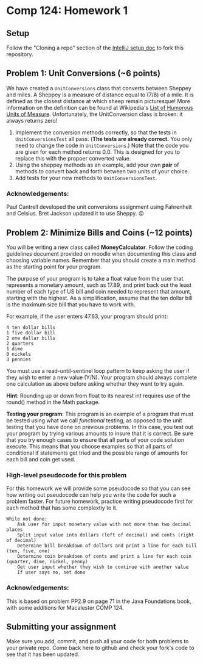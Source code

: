 # Comp 124: Homework 1

## Setup

Follow the "Cloning a repo" section of the [IntelliJ setup doc](https://docs.google.com/a/macalester.edu/document/d/15F5NFm5hoibSV9E5IDO8icvp3ddiJ4cjQ-dXgCP6S9Y/edit?usp=sharing) to fork this repository.

## Problem 1: Unit Conversions  (~6 points)


We have created a `UnitConversions` class that converts between Sheppey and miles. A Sheppey is a measure of distance equal to (7/8) of a mile. It is defined as the closest distance at which sheep remain picturesque! More information on the definition can be
  found at Wikipedia's [List of Humorous Units of Measure](https://en.wikipedia.org/wiki/List_of_humorous_units_of_measurement#Sheppey). Unfortunately, the UnitConversion class is broken: it always returns zero!

1. Implement the conversion methods correctly, so that the tests in `UnitConversionsTest` all pass.
   (**The tests are already correct.** You only need to change the code in `UnitConversions`.) 
   Note that the code you are given for each method returns 0.0. This is designed for you to replace 
   this with the propoer converted value.
2. Using the sheppey methods as an example, add your own **pair** of methods to convert back
   and forth between two units of your choice.
3. Add tests for your new methods to `UnitConversionsTest`.

### Acknowledgements:

Paul Cantrell developed the unit conversions assignment using Fahrenheit and Celsius. Bret Jackson updated it to use Sheppy. :stuck_out_tongue_winking_eye:


## Problem 2: Minimize Bills and Coins (~12 points)


You will be writing a new class called **MoneyCalculator**. Follow the coding guidelines document provided on moodle when documenting this class and choosing variable names. Remember that you should create a main method as the starting point for your program.

The purpose of your program is to take a float value from the user that represents a monetary amount, such as 17.89, and print back out the least number of each type of US bill and coin needed to represent that amount, starting with the highest. As a simplification, assume that the ten dollar bill is the maximum size bill that you have to work with.

For example, if the user enters 47.63, your program should print:

    4 ten dollar bills
    1 five dollar bill
    2 one dallar bills
    2 quarters
    1 dime
    0 nickels
    3 pennies

You must use a read-until-sentinel loop pattern to keep asking the user if they wish to enter a new value (Y/N). Your program should always complete one calculation as above before asking whether they want to try again.

**Hint**: Rounding up or down from float to its nearest int requires use of the round() method in the Math package.

**Testing your program**: This program is an example of a program that must be tested using what we call *functional* testing, as opposed to the unit testing that you have done on previous problems. In this case, you test out your program by trying various amounts to insure that it is correct. Be sure that you try enough cases to ensure that all parts of your code solution execute. This means that you choose examples so that all parts of conditional if statements get tried and the possible range of amounts for each bill and coin get used. 

### High-level pseudocode for this problem
For this homework we will provide some pseudocode so that you can see how writing out pseudocode can help you write the code for such a problem faster. For future homework, practice writing pseudocode first for each method that has some complextiy to it.

    While not done:
        Ask user for input monetary value with not more than two decimal places
        Split input value into dollars (left of decimal) and cents (right of decimal)
        Determine bill breakdown of dollars and print a line for each bill (ten, five, one)
        Determine coin breakdoen of cents and print a line for each coin (quarter, dime, nickel, penny)
        Get user input whether they wish to continue with another value
        If user says no, set done

### Acknowledgements:

This is based on problem PP2.9 on page 71 in the Java Foundations book, with some additions for Macalester COMP 124.

## Submitting your assignment

Make sure you add, commit, and push all your code for both problems to your private repo. Come back here to github and check your fork's code to see that it has been updated.

